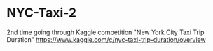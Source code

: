 # NYC-Taxi-2
2nd time going through Kaggle competition "New York City Taxi Trip Duration" https://www.kaggle.com/c/nyc-taxi-trip-duration/overview
